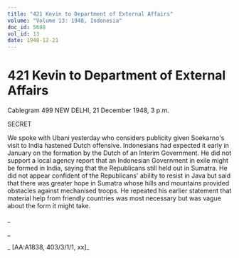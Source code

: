 ```yaml
---
title: "421 Kevin to Department of External Affairs"
volume: "Volume 13: 1948, Indonesia"
doc_id: 5688
vol_id: 13
date: 1948-12-21
---
```


# 421 Kevin to Department of External Affairs

Cablegram 499 NEW DELHI, 21 December 1948, 3 p.m.

SECRET

We spoke with Ubani yesterday who considers publicity given Soekarno's visit to India hastened Dutch offensive. Indonesians had expected it early in January on the formation by the Dutch of an Interim Government. He did not support a local agency report that an Indonesian Government in exile might be formed in India, saying that the Republicans still held out in Sumatra. He did not appear confident of the Republicans' ability to resist in Java but said that there was greater hope in Sumatra whose hills and mountains provided obstacles against mechanised troops. He repeated his earlier statement that material help from friendly countries was most necessary but was vague about the form it might take.

_

_

_ [AA:A1838, 403/3/1/1, xx]_
